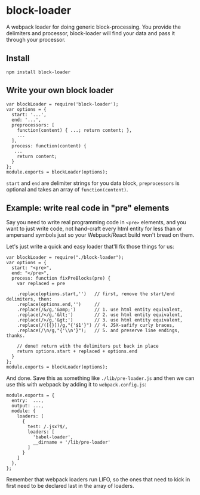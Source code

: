 # block-loader

A webpack loader for doing generic block-processing. You provide the delimiters and processor, block-loader will find your data and pass it through your processor.

## Install
```
npm install block-loader
```

## Write your own block loader
```
var blockLoader = require('block-loader');
var options = {
  start: '...',
  end: '...',
  preprocessors: [
    function(content) { ...; return content; },
    ...
  ],
  process: function(content) {
   ...
    return content;
  }
};
module.exports = blockLoader(options);
```

`start` and `end` are delimiter strings for you data block, `preprocessors` is optional and takes an array of `function(content)`.

## Example: write real code in "pre" elements

Say you need to write real programming code in `<pre>` elements, and you want to just write code, not hand-craft every html entity for less than or ampersand symbols just so your Webpack/React build won't bread on them.

Let's just write a quick and easy loader that'll fix those things for us:

```
var blockLoader = require("./block-loader");
var options = {
  start: "<pre>",
  end: "</pre>",
  process: function fixPreBlocks(pre) {
    var replaced = pre

    .replace(options.start,'')   // first, remove the start/end delimiters, then:
    .replace(options.end,'')     //
    .replace(/&/g,'&amp;')       // 1. use html entity equivalent,
    .replace(/</g,'&lt;')        // 2. use html entity equivalent,
    .replace(/>/g,'&gt;')        // 3. use html entity equivalent,
    .replace(/([{}])/g,"{'$1'}") // 4. JSX-safify curly braces,
    .replace(/\n/g,"{'\\n'}");   // 5. and preserve line endings, thanks.

    // done! return with the delimiters put back in place
    return options.start + replaced + options.end
  }
};
module.exports = blockLoader(options);
```

And done. Save this as something like `./lib/pre-loader.js` and then we can use this with webpack by adding it to `webpack.config.js`:
```
module.exports = {
  entry:  ...,
  output: ...,
  module: {
    loaders: [
      {
        test: /.jsx?$/,
        loaders: [
          'babel-loader',
          __dirname + '/lib/pre-loader'
        ]
      }
    ]
  },
};

```
Remember that webpack loaders run LIFO, so the ones that need to kick in first need to be declared last in the array of loaders.
